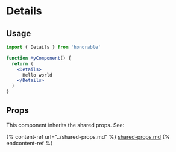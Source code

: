# Details

## Usage

```jsx
import { Details } from 'honorable'

function MyComponent() {
  return (
    <Details>
      Hello world
    </Details>
  )
}
```

## Props

This component inherits the shared props. See:

{% content-ref url="../shared-props.md" %}
[shared-props.md](../shared-props.md)
{% endcontent-ref %}

